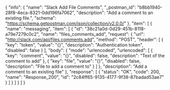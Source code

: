 {
  "info": {
    "name": "Slack Add File Comments",
    "_postman_id": "b8bb1940-28f8-4eca-8321-0dd196fa7062",
    "description": "Add a comment to an existing file.",
    "schema": "https://schema.getpostman.com/json/collection/v2.0.0/"
  },
  "item": [
    {
      "name": "messaging",
      "item": [
        {
          "id": "38c21a0d-0d29-451b-8118-a79e7279c0c2",
          "name": "files_comments_add",
          "request": {
            "url": "http://slack.com/api/files.comments.add",
            "method": "POST",
            "header": [
              {
                "key": "token",
                "value": "{}",
                "description": "Authentication token",
                "disabled": false
              }
            ],
            "body": {
              "mode": "urlencoded",
              "urlencoded": [
                {
                  "key": "comment",
                  "value": "{}",
                  "disabled": false,
                  "description": "Text of the comment to add"
                },
                {
                  "key": "file",
                  "value": "{}",
                  "disabled": false,
                  "description": "File to add a comment to"
                }
              ]
            },
            "description": "Add a comment to an existing file"
          },
          "response": [
            {
              "status": "OK",
              "code": 200,
              "name": "Response_200",
              "id": "2c84ff65-9135-4177-9f38-87badad53ae7"
            }
          ]
        }
      ]
    }
  ]
}